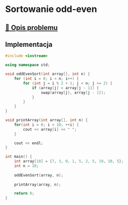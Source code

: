 # Sortowanie odd-even

## [:link: Opis problemu](../../../../algorithms/sorting/odd-even-sort.md)

## Implementacja

```cpp linenums="1"
#include <iostream>

using namespace std;

void oddEvenSort(int array[], int n) {
    for (int i = 0; i < n; i++) {
        for (int j = i % 2 + 1; j < n; j += 2) {
            if (array[j] < array[j - 1]) {
                swap(array[j], array[j - 1]);
            }
        }
    }
}

void printArray(int array[], int n) {
    for(int i = 0; i < 10; ++i) {
        cout << array[i] << " ";
    }

    cout << endl;
}

int main() {
    int array[10] = {7, 3, 0, 1, 5, 2, 5, 19, 10, 5};
    int n = 10;
    
    oddEvenSort(array, n);
    
    printArray(array, n);

    return 0;
}
```

